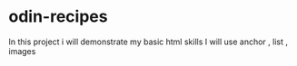 # odin-recipes

In this project i will demonstrate my basic html skills
I will use anchor , list , images